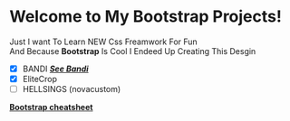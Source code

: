 # Welcome to My Bootstrap Projects!

Just I want To Learn NEW Css Freamwork For Fun<br>
And Because **Bootstrap** Is Cool I Endeed Up Creating This Desgin<br>

- [x] BANDI
      **_[See Bandi](https://u-shen.github.io/Bandi-Web-Site/)_**
- [x] EliteCrop
- [ ] HELLSINGS (novacustom)

**[Bootstrap cheatsheet](https://bootstrap-cheatsheet.themeselection.com/)**
